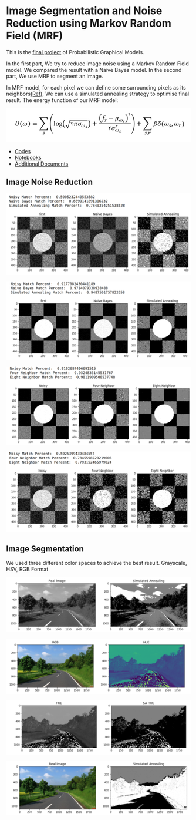 # Image Segmentation and Noise Reduction using Markov Random Field (MRF)

This is the [final project](./documents/PGMS20_P1.pdf) of Probabilistic Graphical Models.

In the first part, We try to reduce image noise using a Markov Random Field model. We compared the result with a Naive Bayes model. In the second part, We use MRF to segment an image.

In MRF model, for each pixel we can define some surrounding pixels as its neighbors[(Ref)](./documents/Markov_Random_Fields_in_Image_Segmentation.pdf). We can use a simulated annealing strategy to optimise final result. The energy function of our MRF model:

![](./images/1_c.png)


* [Codes](./codes)
* [Notebooks](notebooks)
* [Additional Documents](./documents)

## Image Noise Reduction

![](./images/1_d_3.png)

![](./images/1_d_2.png)

![](./images/1_e_2.png)

![](./images/1_e_3.png)

## Image Segmentation

We used three different color spaces to achieve the best result. Grayscale, HSV, RGB Format

![](./images/2_a_1.png)

![](./images/2_a_2.png)

![](./images/2_a_3.png)

![](./images/2_b.png)

